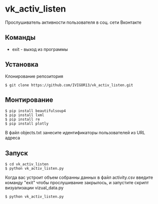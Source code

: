 # vk_activ_listen
Прослушиватель активности пользователя в соц. сети Вконтакте

## Команды
* exit - выход из программы

## Установка
Клонирование репозитория
```
$ git clone https://github.com/IVIGOR13/vk_activ_listen.git
```

## Монтирование
```
$ pip install beautifulsoup4
$ pip install lxml
$ pip install re
$ pip install plotly
```

В файл objects.txt занесите идентификаторы пользователей из URL адреса

## Запуск
```
$ cd vk_activ_listen
$ python vk_activ_listen.py
```

Когда вас устроит объем собранны данных в файл activity.csv введите команду "exit" чтобы прослушивание закрылось, и запустите скрипт визуализации vizual_data.py
```
$ python vk_activ_listen.py
```

